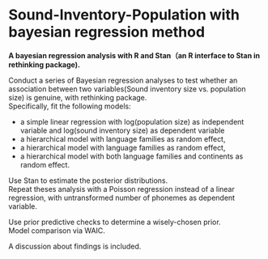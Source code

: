 # Sound-Inventory-Population with bayesian regression method

**A bayesian regression analysis with R and Stan（an R interface to Stan in rethinking package).<br/>**

Conduct a series of Bayesian regression analyses to test whether an association between two variables(Sound inventory size vs. population size) is genuine, with rethinking package.<br/>
 Specifically, fit the following models:<br/>
* a simple linear regression with log(population size) as independent variable and log(sound inventory size) as dependent variable<br/>
* a hierarchical model with language families as random effect,<br/>
* a hierarchical model with language families as random effect,<br/>
* a hierarchical model with both language families and continents as random effect.<br/>

Use Stan to estimate the posterior distributions.<br/>
Repeat theses analysis with a Poisson regression instead of a linear regression, with untransformed number of phonemes as dependent variable.<br/>

Use prior predictive checks to determine a wisely-chosen prior.<br/>
Model comparison via WAIC.<br/>

A discussion about findings is included.
